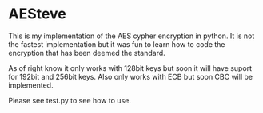 # AESteve

This is my implementation of  the AES cypher encryption in python. 
It is not the fastest implementation but it was fun to learn how to code the encryption that has been deemed the standard.

As of right know it only works with 128bit keys but soon it will have suport for 192bit and 256bit keys. 
Also only works with ECB but soon CBC will be implemented.

Please see test.py to see how to use.
